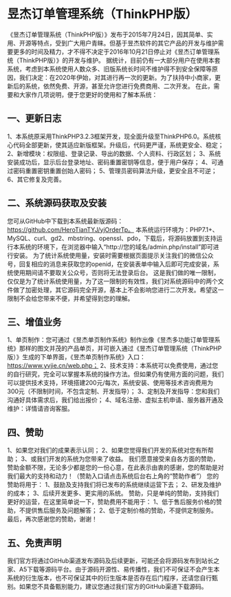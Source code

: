 # 昱杰订单管理系统（ThinkPHP版）
《昱杰订单管理系统（ThinkPHP版）》发布于2015年7月24日，因其简单、实用、开源等特点，受到广大用户青睐。但基于昱杰软件的其它产品的开发与维护需要更多的时间及精力，才不得不决定于2016年10月21日停止对《昱杰订单管理系统（ThinkPHP版）》的开发与维护。
据统计，目前仍有一大部分用户在使用本套系统，考虑到本系统使用人数众多、旧版系统长时间不维护得不到安全保障等原因，我们决定：在2020年伊始，对其进行再一次的更新。为了扶持中小商家，更新后的系统，依然免费、开源，甚至允许您进行免费商用、二次开发。
在此，需要和大家作几项说明，便于您更好的使用和了解本系统：
## 一、更新日志
1、本系统原采用ThinkPHP3.2.3框架开发，现全面升级至ThinkPHP6.0。系统核心代码全部更新，使其适应新版框架。升级后，代码更严谨，系统更安全、稳定；
2、新增模块：权限组、登录记录、导出的数据、个人资料、行政区划；
3、系统安装成功后，显示后台登录地址、密码重置密钥等信息，便于用户保存；
4、可通过密码重置密钥重置创始人密码；
5、管理员密码算法升级，更安全且不可逆；
6、其它修复及完善。
## 二、系统源码获取及安装
您可从GitHub中下载到本系统最新版源码：https://github.com/HeroTianTYJ/yjOrderTp。
本系统运行环境为：PHP7.1+、MySQL、curl、gd2、mbstring、openssl、pdo，下载后，将源码放置到支持运行本系统的环境下，在浏览器中输入“http://您的域名/admin.php/install”即可进行安装。
为了统计系统使用量，安装时需要根据页面提示关注我们的微信公众号，回复相应的消息来获取您的openid，在安装表单中输入后即可完成安装，系统使用期间请不要取关公众号，否则将无法登录后台。
这是我们做的唯一限制，仅仅是为了统计系统使用量，为了这一限制的有效性，我们对系统源码中的两个文件做了加密处理，其它源码完全开源，基本上不会影响您进行二次开发。希望这一限制不会给您带来不便，并希望得到您的理解。
## 三、增值业务
1、单页制作：您可通过《昱杰单页制作系统》制作出像《昱杰多功能订单管理系统》那样的图文并茂的产品单页，并可嵌入通过《昱杰订单管理系统（ThinkPHP版）》生成的下单界面，《昱杰单页制作系统》入口：https://www.yvjie.cn/web.php；
2、技术支持：本系统可以免费使用，通过您的自行研究，完全可以掌握本系统的操作方法。但如果仍有使用方面的问题，我们可以提供技术支持，环境搭建200元/每次，系统安装、使用等技术咨询费用为300元（不限制时间，不包含定制、开发指导）；
3、定制及开发指导：您和我们沟通好具体需求后，我们给出报价；
4、域名注册、虚拟主机申请、服务器开通及维护：详情请咨询客服。
## 四、赞助
1、如果您对我们的成果表示认同；
2、如果您觉得我们开发的系统对您有所帮助；
3、或我们开发的系统为您带来了收益。
我们愿意接受来自各方面的赞助，赞助金额不限，无论多少都是您的一份心意，在此表示由衷的感谢，您的帮助是对我们最大的支持和动力！（赞助入口请点击系统后台右上角的“赞助作者”）
您的赞助将用于：
1、鼓励及支持我们将已发布的系统继续运营下去；
2、研发及维护的成本；
3、后续开发更多、更实用的系统。
赞助，只是单纯的赞助，支持我们更好的运营，在这里简单说一下，赞助费用不能用于：
1、低于售后服务价格的赞助，不提供售后服务及问题解答；
2、低于定制价格的赞助，不提供定制服务。
最后，再次感谢您的赞助，谢谢！
## 五、免责声明
我们官方将通过GitHub渠道发布源码及后续更新，可能还会将源码发布到站长之家、A5下载等源码平台。由于源码开源性、易传播性，我们不可保证不会产生本系统的衍生版本，也不可保证其中的衍生版本是否存在后门程序，还请您自行甄别。如果您不具备甄别能力，建议您通过我们官方的GitHub渠道下载源码。